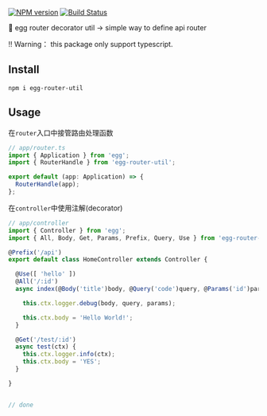 [![NPM version][npm-image]][npm-url] [![Build Status][travis-img]][travis-url]

[npm-image]: https://img.shields.io/npm/v/egg-router-util.svg?style=flat-square  
[npm-url]: https://www.npmjs.com/package/egg-router-util

[travis-img]: https://api.travis-ci.com/zhuziyu/egg-router.svg?branch=master
[travis-url]: https://travis-ci.com/zhuziyu/egg-router


🥚 egg router decorator util -> simple way to define api router

!! Warning： this package only support typescript.

## Install
```shell
npm i egg-router-util
```

## Usage
在`router`入口中接管路由处理函数
```typescript
// app/router.ts
import { Application } from 'egg';
import { RouterHandle } from 'egg-router-util';

export default (app: Application) => {
  RouterHandle(app);
};

```

在`controller`中使用注解(decorator)
```typescript
// app/controller
import { Controller } from 'egg';
import { All, Body, Get, Params, Prefix, Query, Use } from 'egg-router-util';

@Prefix('/api')
export default class HomeController extends Controller {

  @Use([ 'hello' ])
  @All('/:id')
  async index(@Body('title')body, @Query('code')query, @Params('id')params) {

    this.ctx.logger.debug(body, query, params);

    this.ctx.body = 'Hello World!';
  }

  @Get('/test/:id')
  async test(ctx) {
    this.ctx.logger.info(ctx);
    this.ctx.body = 'YES';
  }

}


// done 
```
